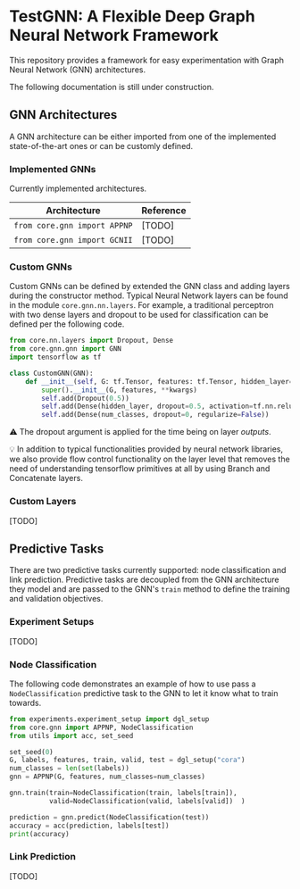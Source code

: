 # TestGNN: A Flexible Deep Graph Neural Network Framework
This repository provides a framework for easy experimentation 
with Graph Neural Network (GNN) architectures. 

The following documentation is still under construction.

## GNN Architectures
A GNN architecture can be either imported from one of the implemented 
state-of-the-art ones or can be customly defined.

### Implemented GNNs
Currently implemented architectures.

Architecture | Reference 
| ----------- | ----------- |
``from core.gnn import APPNP`` | [TODO]
``from core.gnn import GCNII`` | [TODO]


### Custom GNNs
Custom GNNs can be defined by extended the GNN class and adding layers
during the constructor method. Typical Neural Network layers can be
found in the module ``core.gnn.nn.layers``. For example, a traditional
perceptron with two dense layers and dropout to be used for classification
can be defined per the following code. 

```python
from core.nn.layers import Dropout, Dense
from core.gnn.gnn import GNN
import tensorflow as tf

class CustomGNN(GNN):
    def __init__(self, G: tf.Tensor, features: tf.Tensor, hidden_layer=64, num_classes=3, **kwargs):
        super().__init__(G, features, **kwargs)
        self.add(Dropout(0.5))
        self.add(Dense(hidden_layer, dropout=0.5, activation=tf.nn.relu))
        self.add(Dense(num_classes, dropout=0, regularize=False))
```

:warning: The dropout argument is applied for the time being on layer *outputs*.

:bulb: In addition to typical functionalities provided by neural network libraries,
we also provide flow control functionality on the layer level that removes the need
of understanding tensorflow primitives at all by using Branch and Concatenate layers.



### Custom Layers
[TODO]


## Predictive Tasks
There are two predictive tasks currently supported: 
node classification and link prediction. Predictive tasks are
decoupled from the GNN architecture they model and are passed
to the GNN's ``train`` method to define the training and validation
objectives.

### Experiment Setups
[TODO]

### Node Classification
The following code
demonstrates an example of how to use pass a ``NodeClassification``
predictive task to the GNN to let it know what to train towards.

```python
from experiments.experiment_setup import dgl_setup
from core.gnn import APPNP, NodeClassification
from utils import acc, set_seed

set_seed(0)
G, labels, features, train, valid, test = dgl_setup("cora")
num_classes = len(set(labels))
gnn = APPNP(G, features, num_classes=num_classes)

gnn.train(train=NodeClassification(train, labels[train]),
          valid=NodeClassification(valid, labels[valid])  )

prediction = gnn.predict(NodeClassification(test))
accuracy = acc(prediction, labels[test])
print(accuracy)
```


### Link Prediction
[TODO]